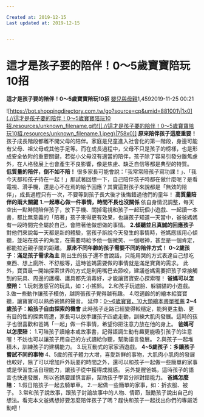 ```yaml
---

Created at: 2019-12-15
Last updated at: 2019-12-15


---
```


# 這才是孩子要的陪伴！0～5歲寶寶陪玩10招


**這才是孩子要的陪伴！0～5歲寶寶陪玩10招**
[嬰兒與母親](https://buy.line.me/u/partner/881001)1,4592019-11-25 00:21

![https://bot.shoppingdirectory.com.tw/go?source=cp&umid=881001\|1x0](.//這才是孩子要的陪伴！0～5歲寶寶陪玩10招.resources/unknown_filename.gif)![[.//這才是孩子要的陪伴！0～5歲寶寶陪玩10招.resources/unknown_filename.1.jpeg\|758x0]]
**原來陪伴孩子這麼重要！**
孩子成長階段都離不開父母的陪伴。家庭是兒童進入社會化的第一階段，身邊可能有父母、祖父母或其他手足等。而在成長過程中，父母不只是孩子的榜樣，也是形成安全依附的重要關鍵，若從小父母沒有適當的陪伴，孩子除了容易引發分離焦慮外，在人格發展上也會產生不良影響，像是焦慮、缺乏自信等都是典型的特質。
**低質量的陪伴，倒不如不陪！**
很多家長可能會說：「我常常陪孩子寫功課！」、「我今天都和孩子待在一起！」那試著回想一下，自己陪伴孩子時都在做什麼呢？是看電視、滑手機，還是心不在焉的給予回應？其實這對孩子來說都是「無效的陪伴」，成長過程只有一次，不要等到孩子長大後才後悔錯過他們的童年！
**高質量陪伴的兩大關鍵**
**1.一起專心做一件事情，時間不長也沒關係**
依自身情況調整，每天空出一點時間陪伴孩子，放下手機、關掉電視和孩子一起玩個小遊戲、一起讀一本書，都比無意義的「陪著」孩子來得更有效果，也讓孩子知道一天當中，爸爸媽媽有一段時間完全屬於自己，會陪著他做想做的事情。
**2.傾聽並且真誠的回應孩子**
對他們來說每一天都是新的體驗，當孩子訴說今天發生的事情時，爸媽應該用心傾聽，並站在孩子的角度，在需要時給予他一個微笑、一個眼神，甚至是一個肯定，都能拉近親子間的距離。
**原來不同年齡的孩子需要不同的陪伴方式！**
**0~2歲孩子：滿足孩子需求為主**
剛出生的孩子還不會說話，只能用哭的方式表達自己想吃東西、想上廁所、不舒服等，這時爸媽需要做的事情就是滿足寶寶的需求。
此外，寶寶最一開始探索世界的方式是利用嘴巴去舔咬，建議爸媽需要把孩子常接觸到的玩具、周邊的護欄、護具都先消毒好，才能讓寶寶安心探索喔！
**爸媽可以怎麼陪：**
1.玩刺激感官的玩具，如：小搖鈴。
2.和孩子玩遮臉、躲貓貓的小遊戲。
3.做一些動作讓孩子模仿，越誇張孩子覺得越有趣。
4.唸適齡的的繪本給寶寶聽，讓寶寶可以熟悉爸媽的聲音。
延伸：[0～6歲寶寶，10大類繪本書單推薦](https://www.mababy.com/knowledge-detail?id=6136&0%EF%BD%9E6%E6%AD%B2%E5%AF%B6%E5%AF%B6%EF%BC%8C10%E5%A4%A7%E9%A1%9E%E7%B9%AA%E6%9C%AC%E6%9B%B8%E5%96%AE%E6%8E%A8%E8%96%A6)
**2~4歲孩子：給孩子自由探索的機會**
此時孩子走路已經變得較穩定，能夠更主動、更有目的性的探索周遭，家長可以放手讓孩子四處走動，訓練大肌肉發展。這時的孩子也很喜歡和爸媽「一起」做一件事情，希望你把注意力放在他的身上。
**爸媽可以怎麼陪：**
1.可陪孩子讀繪本或故事書，記得語調生動有趣更能吸引孩子的注意喔！不妨也可以讓孩子用自己的方式讀給你聽，幫助語言發展。
2.與孩子一起堆積木，訓練孩子的建構能力。
3.玩互動式的家家酒遊戲。
**4~5歲孩子：多讓孩子嘗試不同的事物**
4、5歲的孩子體力大增，喜愛新鮮的事物，大肌肉小肌肉的發展也較好，除了可以增加戶外玩耍的時間之外，還可以和孩子一起做一些簡單的家事或是學習生活自理能力，讓孩子從中獲得成就感。
另外提醒爸媽，這時孩子的語言也快速發展，所以爸媽要謹慎言辭，幫助孩子學習分辨對錯能力。
**爸媽怎麼陪：**
1.假日陪孩子一起去騎單車。
2.一起做一些簡單的家事，如：折衣服、被子。
3.常和孩子說故事，跟孩子討論故事中的人物、情節，鼓勵孩子說出自己的想法。看完本文爸媽想好要怎麼陪伴孩子了嗎？趕快和孩子一起找出你們的專屬活動吧！

